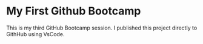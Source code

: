 # My First Github Bootcamp
This is my third GitHub Bootcamp session. I published this project directly to GithHub using VsCode.  